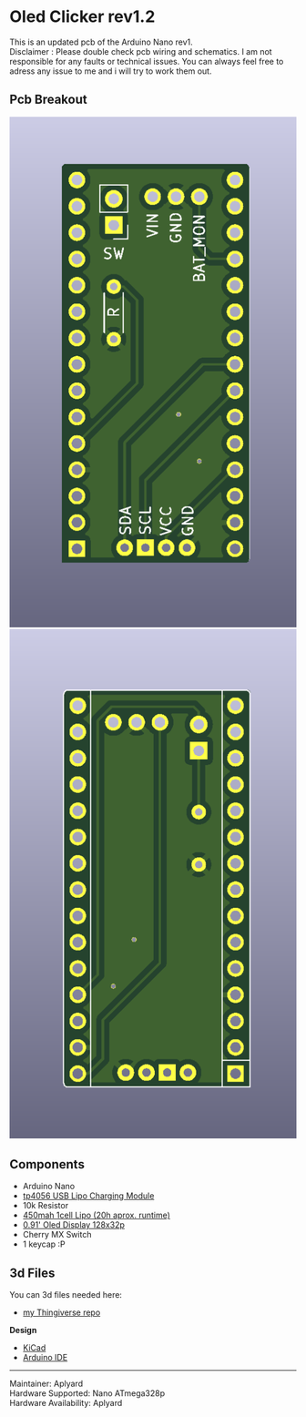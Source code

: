# Oled Clicker rev1.2
  
This  is an updated pcb of the Arduino Nano rev1.  
Disclaimer : Please double check pcb wiring and schematics. I am not responsible for any faults or technical issues. You can always feel free to adress any issue to me and i will try to work them out.

## Pcb Breakout
![](https://github.com/Aplyard/Oled-Clicker/blob/master/Arduino%20Nano%20rev1.2/Photos/pcb%20front.png?raw=true)
![](https://github.com/Aplyard/Oled-Clicker/blob/master/Arduino%20Nano%20rev1.2/Photos/pcb%20back.png?raw=true)


**Components**  
-
- Arduino Nano  
- [tp4056 USB Lipo Charging Module](https://i.imgur.com/EEmYTeY.png)  
- 10k Resistor  
- [450mah 1cell Lipo (20h aprox. runtime)](https://i.imgur.com/DlrVCJd.png)  
- [0.91' Oled Display 128x32p](https://i.imgur.com/tNMHrN5.jpg)  
- Cherry MX Switch  
- 1 keycap :P

**3d Files**
-
You can 3d files needed here:
- [my Thingiverse repo](https://www.thingiverse.com/aplyard/designs)

**Design**
- [KiCad](https://github.com/KiCad)    
- [Arduino IDE](https://www.arduino.cc/en/main/software)

---   
Maintainer: Aplyard  
Hardware Supported: Nano ATmega328p  
Hardware Availability: Aplyard
